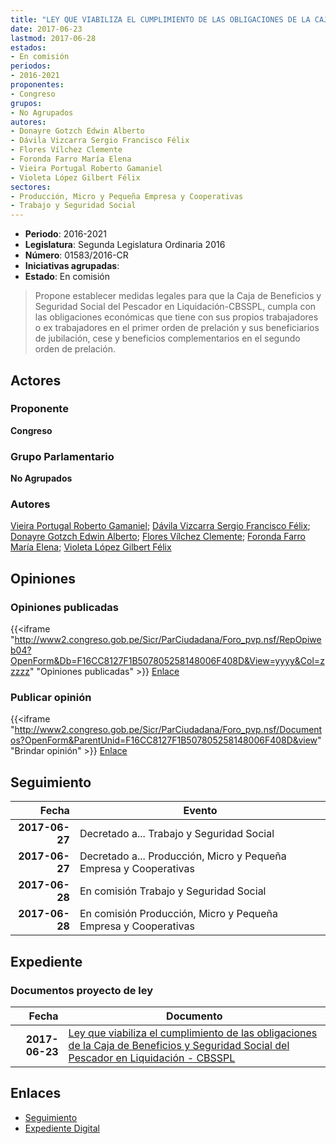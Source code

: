 ```yaml
---
title: "LEY QUE VIABILIZA EL CUMPLIMIENTO DE LAS OBLIGACIONES DE LA CAJA DE BENEFICIOS Y SEGURIDAD SOCIAL DEL PESCADOR EN LIQUIDACIÓN-CBSSPL"
date: 2017-06-23
lastmod: 2017-06-28
estados:
- En comisión
periodos:
- 2016-2021
proponentes:
- Congreso
grupos:
- No Agrupados
autores:
- Donayre Gotzch Edwin Alberto
- Dávila Vizcarra Sergio Francisco Félix
- Flores Vílchez Clemente
- Foronda Farro María Elena
- Vieira Portugal Roberto Gamaniel
- Violeta López Gilbert Félix
sectores:
- Producción, Micro y Pequeña Empresa y Cooperativas
- Trabajo y Seguridad Social
---
```

- **Periodo**: 2016-2021
- **Legislatura**: Segunda Legislatura Ordinaria 2016
- **Número**: 01583/2016-CR
- **Iniciativas agrupadas**: 
- **Estado**: En comisión

> Propone establecer medidas legales para que la Caja de Beneficios y Seguridad Social del Pescador en Liquidación-CBSSPL, cumpla con las obligaciones económicas que tiene con sus propios trabajadores o ex trabajadores en el primer orden de prelación y sus beneficiarios de jubilación, cese y beneficios complementarios en el segundo orden de prelación.


## Actores

### Proponente

**Congreso**

### Grupo Parlamentario

**No Agrupados**

### Autores

[Vieira Portugal Roberto Gamaniel](mailto:mailto:rvieira@congreso.gob.pe); [Dávila Vizcarra Sergio Francisco Félix](mailto:mailto:sdavila@congreso.gob.pe); [Donayre Gotzch Edwin Alberto](mailto:mailto:edonayre@congreso.gob.pe); [Flores Vílchez Clemente](mailto:mailto:cflores@congreso.gob.pe); [Foronda Farro María Elena](mailto:mailto:mforonda@congreso.gob.pe); [Violeta López Gilbert Félix](mailto:mailto:gvioleta@congreso.gob.pe)

## Opiniones

### Opiniones publicadas

{{<iframe "http://www2.congreso.gob.pe/Sicr/ParCiudadana/Foro_pvp.nsf/RepOpiweb04?OpenForm&Db=F16CC8127F1B507805258148006F408D&View=yyyy&Col=zzzzz" "Opiniones publicadas" >}}
[Enlace](http://www2.congreso.gob.pe/Sicr/ParCiudadana/Foro_pvp.nsf/RepOpiweb04?OpenForm&Db=F16CC8127F1B507805258148006F408D&View=yyyy&Col=zzzzz)

### Publicar opinión

{{<iframe "http://www2.congreso.gob.pe/Sicr/ParCiudadana/Foro_pvp.nsf/Documentos?OpenForm&ParentUnid=F16CC8127F1B507805258148006F408D&view" "Brindar opinión" >}}
[Enlace](http://www2.congreso.gob.pe/Sicr/ParCiudadana/Foro_pvp.nsf/Documentos?OpenForm&ParentUnid=F16CC8127F1B507805258148006F408D&view)


## Seguimiento

| Fecha | Evento |
|------:|--------|
| **2017-06-27** | Decretado a... Trabajo y Seguridad Social |
| **2017-06-27** | Decretado a... Producción, Micro y Pequeña Empresa y Cooperativas |
| **2017-06-28** | En comisión Trabajo y Seguridad Social |
| **2017-06-28** | En comisión Producción, Micro y Pequeña Empresa y Cooperativas |

## Expediente

### Documentos proyecto de ley

| Fecha | Documento |
|------:|-----------|
| **2017-06-23** | [Ley que viabiliza el cumplimiento de las obligaciones de la Caja de Beneficios y Seguridad Social del Pescador en Liquidación - CBSSPL](http://www.leyes.congreso.gob.pe/Documentos/2016_2021/Proyectos_de_Ley_y_de_Resoluciones_Legislativas/PL0158320170623..pdf) |

## Enlaces

- [Seguimiento](http://www2.congreso.gob.pe/Sicr/TraDocEstProc/CLProLey2016.nsf/f7fff46988ca05b1052578e100829cc7/26cc99aba6efb825052581480063cb44?OpenDocument)
- [Expediente Digital](http://www2.congreso.gob.pe/Sicr/TraDocEstProc/Expvirt_2011.nsf/visbusqptramdoc1621/01583?opendocument)

